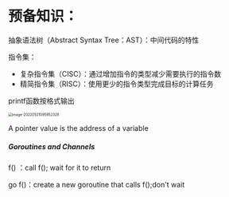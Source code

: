 # 预备知识：

抽象语法树（Abstract Syntax Tree：AST）：中间代码的特性

指令集：

* 复杂指令集（CISC）：通过增加指令的类型减少需要执行的指令数
* 精简指令集（RISC）：使用更少的指令类型完成目标的计算任务



printf函数按格式输出

<img src="/Users/yangli/Library/Application Support/typora-user-images/image-20220521095952328.png" alt="image-20220521095952328" style="zoom:50%;margin-left:-1px" />





A pointer value is the address of a variable





##### Goroutines and Channels

f() ：call f(); wait for it to return

go f()：create a new goroutine that calls f();don't wait





